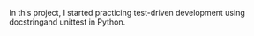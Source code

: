 In this project, I started practicing test-driven development using docstringand unittest in Python.
